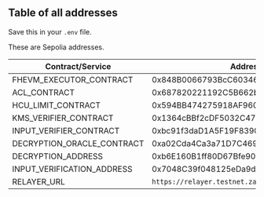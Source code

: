 ## Table of all addresses

Save this in your `.env` file.

These are Sepolia addresses.

| Contract/Service           | Address/Value                              |
| -------------------------- | ------------------------------------------ |
| FHEVM_EXECUTOR_CONTRACT    | 0x848B0066793BcC60346Da1F49049357399B8D595 |
| ACL_CONTRACT               | 0x687820221192C5B662b25367F70076A37bc79b6c |
| HCU_LIMIT_CONTRACT         | 0x594BB474275918AF9609814E68C61B1587c5F838 |
| KMS_VERIFIER_CONTRACT      | 0x1364cBBf2cDF5032C47d8226a6f6FBD2AFCDacAC |
| INPUT_VERIFIER_CONTRACT    | 0xbc91f3daD1A5F19F8390c400196e58073B6a0BC4 |
| DECRYPTION_ORACLE_CONTRACT | 0xa02Cda4Ca3a71D7C46997716F4283aa851C28812 |
| DECRYPTION_ADDRESS         | 0xb6E160B1ff80D67Bfe90A85eE06Ce0A2613607D1 |
| INPUT_VERIFICATION_ADDRESS | 0x7048C39f048125eDa9d678AEbaDfB22F7900a29F |
| RELAYER_URL                | `https://relayer.testnet.zama.cloud`       |
